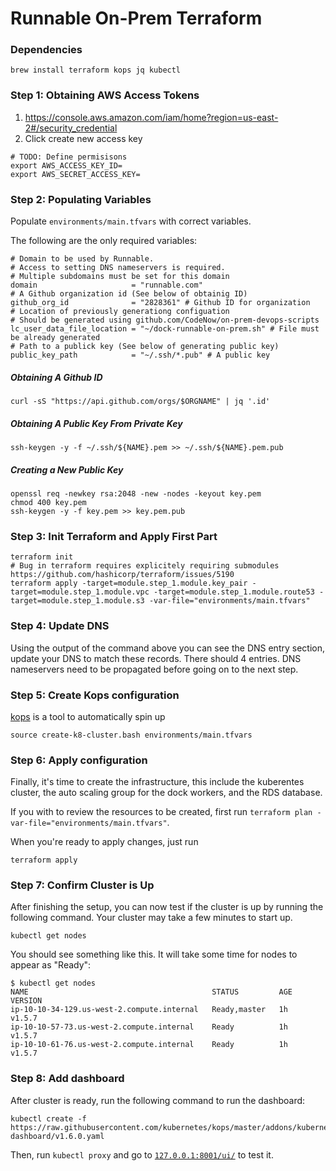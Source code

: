 # Runnable On-Prem Terraform

### Dependencies

```
brew install terraform kops jq kubectl
```

### Step 1: Obtaining AWS Access Tokens

1. https://console.aws.amazon.com/iam/home?region=us-east-2#/security_credential
2. Click create new access key

```
# TODO: Define permisisons
export AWS_ACCESS_KEY_ID=
export AWS_SECRET_ACCESS_KEY=
```

### Step 2: Populating Variables

Populate `environments/main.tfvars` with correct variables.

The following are the only required variables:

```
# Domain to be used by Runnable.
# Access to setting DNS nameservers is required.
# Multiple subdomains must be set for this domain
domain                     = "runnable.com"
# A Github organization id (See below of obtainig ID)
github_org_id              = "2828361" # Github ID for organization
# Location of previously generationg configuation
# Should be generated using github.com/CodeNow/on-prem-devops-scripts
lc_user_data_file_location = "~/dock-runnable-on-prem.sh" # File must be already generated
# Path to a publick key (See below of generating public key)
public_key_path            = "~/.ssh/*.pub" # A public key
```

##### Obtaining A Github ID

```
curl -sS "https://api.github.com/orgs/$ORGNAME" | jq '.id'
```

##### Obtaining A Public Key From Private Key

```
ssh-keygen -y -f ~/.ssh/${NAME}.pem >> ~/.ssh/${NAME}.pem.pub
```

##### Creating a New Public Key 
```
openssl req -newkey rsa:2048 -new -nodes -keyout key.pem
chmod 400 key.pem
ssh-keygen -y -f key.pem >> key.pem.pub
```

### Step 3: Init Terraform and Apply First Part

```
terraform init
# Bug in terraform requires explicitely requiring submodules https://github.com/hashicorp/terraform/issues/5190
terraform apply -target=module.step_1.module.key_pair -target=module.step_1.module.vpc -target=module.step_1.module.route53 -target=module.step_1.module.s3 -var-file="environments/main.tfvars"
```

### Step 4: Update DNS

Using the output of the command above you can see the DNS entry section, update your DNS to match these records. There should 4 entries. DNS nameservers need to be propagated before going on to the next step.

### Step 5: Create Kops configuration

[kops]() is a tool to automatically spin up

```
source create-k8-cluster.bash environments/main.tfvars
```

### Step 6: Apply configuration

Finally, it's time to create the infrastructure, this include the kuberentes cluster, the auto scaling group for the dock workers, and the RDS database.

If you with to review the resources to be created, first run `terraform plan -var-file="environments/main.tfvars"`.

When you're ready to apply changes, just run

```
terraform apply
```

### Step 7: Confirm Cluster is Up

After finishing the setup, you can now test if the cluster is up by running the following command. Your cluster may take a few minutes to start up.

```
kubectl get nodes
``` 

You should see something like this. It will take some time for nodes to appear as "Ready":

```
$ kubectl get nodes
NAME                                         STATUS         AGE       VERSION
ip-10-10-34-129.us-west-2.compute.internal   Ready,master   1h        v1.5.7
ip-10-10-57-73.us-west-2.compute.internal    Ready          1h        v1.5.7
ip-10-10-61-76.us-west-2.compute.internal    Ready          1h        v1.5.7
```

### Step 8: Add dashboard

After cluster is ready, run the following command to run the dashboard:

```
kubectl create -f https://raw.githubusercontent.com/kubernetes/kops/master/addons/kubernetes-dashboard/v1.6.0.yaml
```

Then, run `kubectl proxy` and go to [`127.0.0.1:8001/ui/`](http://127.0.0.1:8001/ui) to test it.
